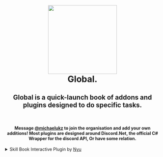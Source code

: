 <h1 align="center">
  <img src="https://media.discordapp.net/attachments/713367706736525332/867802837182054410/unknown.png" width="224px"/><br/>
  Global.
</h1>


<div align="center">
<h2> Global is a quick-launch book of addons and plugins designed to do specific tasks.</h2>
&nbsp;  
&nbsp;
&nbsp;
<h4>
  Message <a href="https://github.com/michaelukz">@michaelukz</a> to join the organisation and add your own additions!
  Most plugins are designed around Discord.Net, the official C# Wrapper for the discord API, Or have some relation.
  </h4>
</div>
<div></div>
<div></div>
<div></div>
<div></div>
<div class ="Active Plugins">
<details><summary>Skill Book Interactive Plugin by <a href="https://github.com/michaelukz">Nyu</a></summary>https://www.nuget.org/packages/Global.Addons.SkillMenu/</details>
</div>
